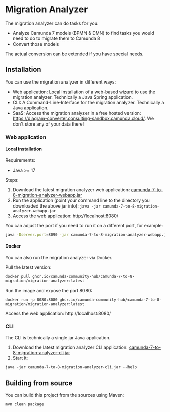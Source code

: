 # Migration Analyzer

The migration analyzer can do tasks for you:

* Analyze Camunda 7 models (BPMN & DMN) to find tasks you would need to do to migrate them to Camunda 8
* Convert those models

The actual conversion can be extended if you have special needs.

## Installation

You can use the migration analyzer in different ways:

- Web application: Local installation of a web-based wizard to use the migration analyzer. Technically a Java Spring application.
- CLI: A Command-Line-Interface for the migration analyzer. Technically a Java application.
- SaaS: Access the migration analyzer in a free hosted version: https://diagram-converter.consulting-sandbox.camunda.cloud/. We don't store any of your data there!

### Web application

#### Local installation

Requirements:
- Java >= 17

Steps: 

1. Download the latest migration analyzer web application: [camunda-7-to-8-migration-analyzer-webapp.jar](https://github.com/camunda-community-hub/camunda-7-to-8-migration-analyzer/releases/latest/download/camunda-7-to-8-migration-analyzer-webapp.jar)
2. Run the application (point your command line to the directory you downloaded the above jar into): `java -jar camunda-7-to-8-migration-analyzer-webapp.jar`
3. Access the web application: http://localhost:8080/

You can adjust the port if you need to run it on a different port, for example:

```bash
java -Dserver.port=8090 -jar camunda-7-to-8-migration-analyzer-webapp.jar
```

#### Docker

You can also run the migration analyzer via Docker.

Pull the latest version:

```shell
docker pull ghcr.io/camunda-community-hub/camunda-7-to-8-migration/migration-analyzer:latest
```

Run the image and expose the port 8080:

```shell
docker run -p 8080:8080 ghcr.io/camunda-community-hub/camunda-7-to-8-migration/migration-analyzer:latest
```

Access the web application: http://localhost:8080/


### CLI

The CLI is technically a single jar Java application. 

1. Download the latest migration analyzer CLI application: [camunda-7-to-8-migration-analyzer-cli.jar](https://github.com/camunda-community-hub/camunda-7-to-8-migration-analyzer/releases/latest/download/camunda-7-to-8-migration-analyzer-cli.jar)
2. Start it:

```shell
java -jar camunda-7-to-8-migration-analyzer-cli.jar --help
```

## Building from source

You can build this project from the sources using Maven:

```shell
mvn clean package
```
